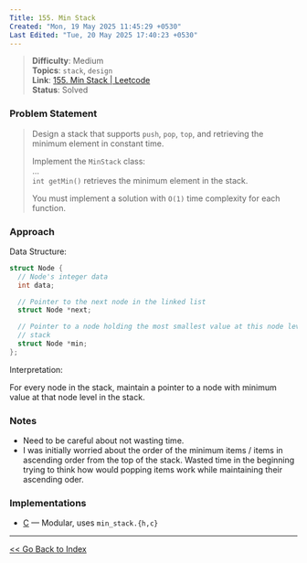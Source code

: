 ```yaml
---
Title: 155. Min Stack
Created: "Mon, 19 May 2025 11:45:29 +0530"
Last Edited: "Tue, 20 May 2025 17:40:23 +0530"
---
```


> **Difficulty**: Medium  
> **Topics**: `stack`, `design`  
> **Link**: [155. Min Stack | Leetcode][leetcode-155]  
> **Status**: Solved

### Problem Statement

> Design a stack that supports `push`, `pop`, `top`, and retrieving the minimum
> element in constant time.
>
> Implement the `MinStack` class:  
> ...  
> `int getMin()` retrieves the minimum element in the stack.
>
> You must implement a solution with `O(1)` time complexity for each function.

### Approach

Data Structure:

```c
struct Node {
  // Node's integer data
  int data;

  // Pointer to the next node in the linked list
  struct Node *next;

  // Pointer to a node holding the most smallest value at this node level in the
  // stack
  struct Node *min;
};
```

Interpretation:

For every node in the stack, maintain a pointer to a node with minimum value
at that node level in the stack.

### Notes

- Need to be careful about not wasting time.
- I was initially worried about the order of the minimum items / items in
ascending order from the top of the stack. Wasted time in the beginning trying
to think how would popping items work while maintaining their ascending oder.

### Implementations

- [C](./c/min_stack.c) — Modular, uses `min_stack.{h,c}`

---

[<< Go Back to Index](../../index.md)

[leetcode-155]: https://leetcode.com/problems/min-stack/
